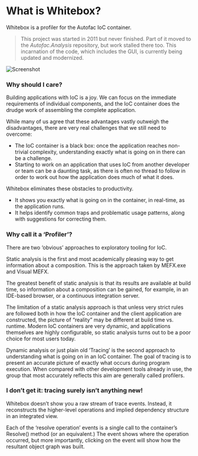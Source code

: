 # What is Whitebox?

Whitebox is a profiler for the Autofac IoC container.

> This project was started in 2011 but never finished. Part of it moved to the _Autofac.Analysis_ repository, but work stalled there too. This incarnation of the code, which includes the GUI, is currently being updated and modernized.

![Screenshot](https://raw.githubusercontent.com/nblumhardt/whitebox/master/Assets/Whitebox-Screenshot.png)

### Why should I care?

Building applications with IoC is a joy. We can focus on the immediate requirements of individual components,
and the IoC container does the drudge work of assembling the complete application.

While many of us agree that these advantages vastly outweigh the disadvantages, there are very real challenges 
that we still need to overcome:

 * The IoC container is a black box: once the application reaches non-trivial complexity, understanding exactly 
what is going on in there can be a challenge.
 * Starting to work on an application that uses IoC from another developer or team can be a daunting task, as 
there is often no thread to follow in order to work out how the application does much of what it does.

Whitebox eliminates these obstacles to productivity.

 * It shows you exactly what is going on in the container, in real-time, as the application runs.
 * It helps identify common traps and problematic usage patterns, along with suggestions for correcting them.

### Why call it a ‘Profiler’?

There are two ‘obvious’ approaches to exploratory tooling for IoC.

Static analysis is the first and most academically pleasing way to get information about a composition. This 
is the approach taken by MEFX.exe and Visual MEFX.

The greatest benefit of static analysis is that its results are available at build time, so information about 
a composition can be gained, for example, in an IDE-based browser, or a continuous integration server.

The limitation of a static analysis approach is that unless very strict rules are followed both in how the IoC 
container and the client application are constructed, the picture of “reality” may be different at build time 
vs. runtime. Modern IoC containers are very dynamic, and applications themselves are highly configurable, so 
static analysis turns out to be a poor choice for most users today.

Dynamic analysis or just plain old ‘Tracing’ is the second approach to understanding what is going on in an 
IoC container. The goal of tracing is to present an accurate picture of exactly what occurs during program 
execution. When compared with other development tools already in use, the group that most accurately reflects 
this aim are generally called profilers.

### I don’t get it: tracing surely isn’t anything new!

Whitebox doesn’t show you a raw stream of trace events. Instead, it reconstructs the higher-level operations 
and implied dependency structure in an integrated view.

Each of the ‘resolve operation’ events is a single call to the container’s Resolve() method (or an equivalent.)
The event shows where the operation occurred, but more importantly, clicking on the event will show how the 
resultant object graph was built.
